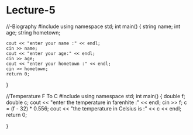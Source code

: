 # Lecture-5
//-Biography
#include <iostream> 
using namespace std;
int main()
{
	string name;
	int age;
	string hometown;

	cout << "enter your name :" << endl;
	cin >> name;
	cout << "enter your age:" << endl;
	cin >> age;
	cout << "enter your hometown :" << endl;
	cin >> hometown;
	return 0;

}
  

	
//Temperature F To C
#include <iostream>
using namespace std;
int main()
{
	double f;
	double c;
	cout << "enter the temperature in farenhite :" << endl;
	cin >> f;
	c = (f - 32) * 0.556;
	cout << "the temperature in Celsius is :" << c << endl;
	return 0;


}
